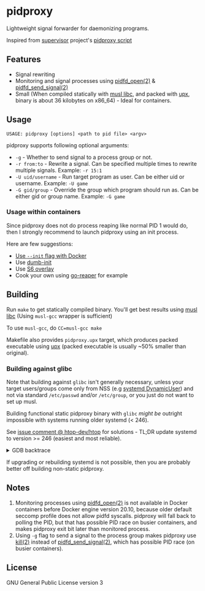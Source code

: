 # pidproxy

Lightweight signal forwarder for daemonizing programs.

Inspired from [supervisor][supervisor] project's [pidproxy script][supervisor-pidproxy-script]

## Features

- Signal rewriting
- Monitoring and signal processes using [pidfd\_open(2)][pidfd-open-2] & [pidfd\_send\_signal(2)][pidfd-send-signal-2]
- Small (When compiled statically with [musl libc][musl-libc], and packed with [upx][upx], binary is about 36 kilobytes on x86\_64) - Ideal for containers.

## Usage

```
USAGE: pidproxy [options] <path to pid file> <argv>
```

pidproxy supports following optional arguments:
- `-g` - Whether to send signal to a process group or not.
- `-r from:to` - Rewrite a signal. Can be specified multiple times to rewrite multiple signals. Example: `-r 15:1`
- `-U uid/username` - Run target program as user. Can be either uid or username. Example: `-U game`
- `-G gid/group` - Override the group which program should run as. Can be either gid or group name. Example: `-G game`

### Usage within containers

Since pidproxy does not do process reaping like normal PID 1 would do, then I strongly recommend to launch pidproxy using an init process.

Here are few suggestions:
- [Use `--init` flag with Docker][docker-init]
- Use [dumb-init][dumb-init]
- Use [S6 overlay][s6-overlay]
- Cook your own using [go-reaper][go-reaper] for example

## Building

Run `make` to get statically compiled binary. You'll get best results using [musl libc][musl-libc] (Using `musl-gcc` wrapper is sufficient)

To use `musl-gcc`, do `CC=musl-gcc make`

Makefile also provides `pidproxy.upx` target, which produces packed executable using [upx][upx] (packed executable is usually ~50% smaller than original).

### Building against glibc

Note that building against `glibc` isn't generally necessary, unless your target users/groups come only from NSS (e.g [systemd DynamicUser][systemd-dynamicuser]) and not via
standard `/etc/passwd` and/or `/etc/group`, or you just do not want to set up musl.

Building functional static pidproxy binary with `glibc` *might be* outright impossible with systems running older systemd (< 246).

See [issue comment @ htop-dev/htop](https://github.com/htop-dev/htop/issues/503#issuecomment-826007195) for solutions - TL;DR update systemd to version >= 246 (easiest and most reliable).

<details>
  <summary>GDB backtrace</summary>

  ```
  Program received signal SIGSEGV, Segmentation fault.
  0x00007ffff7c87bf1 in _nss_systemd_is_blocked () from /usr/lib/libnss_systemd.so.2
  (gdb) bt
  #0  0x00007ffff7c87bf1 in _nss_systemd_is_blocked () from /usr/lib/libnss_systemd.so.2
  #1  0x00007ffff7c8e577 in _nss_systemd_getgrgid_r () from /usr/lib/libnss_systemd.so.2
  #2  0x00000000004410a9 in getgrgid_r ()
  #3  0x0000000000401a00 in resolve_gid (gid=<optimized out>, name=<optimized out>) at user.c:153
  ```
</details>

If upgrading or rebuilding systemd is not possible, then you are probably better off building non-static pidproxy.

## Notes

1) Monitoring processes using [pidfd\_open(2)][pidfd-open-2] is not available in Docker containers before Docker engine version 20.10, because older default seccomp profile does not allow pidfd syscalls.
pidproxy will fall back to polling the PID, but that has possible PID race on busier containers, and makes pidproxy exit bit later than monitored process.
2) Using `-g` flag to send a signal to the process group makes pidproxy use [kill(2)][kill-2] instead of [pidfd\_send\_signal(2)][pidfd-send-signal-2], which has possible PID race (on busier containers).

## License

GNU General Public License version 3

<!-- links -->
[docker-init]: https://docs.docker.com/engine/reference/run/#specify-an-init-process
[dumb-init]: https://github.com/Yelp/dumb-init
[go-reaper]: https://github.com/ramr/go-reaper/
[kill-2]: https://man7.org/linux/man-pages/man2/kill.2.html
[musl-libc]: https://www.musl-libc.org/
[pidfd-open-2]: https://man7.org/linux/man-pages/man2/pidfd_open.2.html
[pidfd-send-signal-2]: https://man7.org/linux/man-pages/man2/pidfd_send_signal.2.html
[s6-overlay]: https://github.com/just-containers/s6-overlay
[supervisor-pidproxy-script]: https://github.com/Supervisor/supervisor/blob/master/supervisor/pidproxy.py
[supervisor]: http://supervisord.org
[systemd-dynamicuser]: https://www.freedesktop.org/software/systemd/man/systemd.exec.html#DynamicUser=
[upx]: https://upx.github.io/
